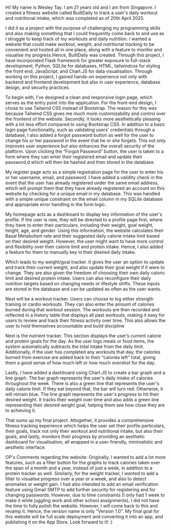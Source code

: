 Hi! My name is Wesley Tay. I am 21 years old and I am from Singapore. I created a fitness website called BuiltDaily to track a user's daily workout and nutritional intake, which was completed as of 20th April 2025.

I did it as a project with the purpose of challenging my programming skills and also making something that I could frequently come back to and use as I struggle to keep track of my workouts and daily nutrition. I wanted a website that could make workout, weight, and nutritional tracking to be convenient and hosted all in one place, along with a feature to monitor and visualise my progress.Hence, BuiltDaily was created. Through this project, I have incorporated Flask framework for greater exposure to full-stack development, Python, SQLite for databases, HTML, tailwindcss for styling the front end, JavaScript, and Chart.JS for data visualisation. Through working on this project, I gained hands-on experience not only with backend and frontend development but also in user experience, database design, and security practices.

To begin with, I’ve designed a clean and responsive login page, which serves as the entry point into the application. For the front-end design, I chose to use Tailwind CSS instead of Bootstrap. The reason for this was because Tailwind CSS gives me much more customizability and control over the frontend of the website. Secondly, it looks more aesthetically pleasing with a lot less effort compared to using Bootstrap CSS. In addition to a basic login page functionality, such as validating users' credentials through a database, I also added a forgot password button as well for the user to change his or her password in the event that he or she forgets. This not only improves user experience but also enhances the overall security of the platform. Upon clicking the “Forgot Password” button, the user is taken to a form where they can enter their registered email and update their password,d which will then be hashed and then stored in the database.

My register page acts as a simple registration page for the user to enter his or her username, email, and password. I have added a validity check in the event that the user has already registered under the same email address, which will prompt them that they have already registered an account on this website by checking for a unique email in my database. This was handled with a simple unique constraint on the email column in my SQLite database and appropriate error handling in the form logic.

My homepage acts as a dashboard to display key information of the user's profile. If the user is new, they will be directed to a profile page first, where they have to enter their particulars, including their weight, goal weight, height, age, and gender. Using this information, the website calculates their Basal Metabolism rate and their suggested daily calorie intake limit based on their desired weight. However, the user might want to have more control and flexibility over their calorie limit and protein intake. Hence, I also added a feature for them to manually key in their desired daily intake.

Which leads to my weight/goal tracker. It gives the user an option to update and track their current weight, and also update their goal weight if it were to change. They are also given the freedom of choosing their own daily caloric limit and desired protein intake. Users can also reconfigure their daily nutrition targets based on changing needs or lifestyle shifts. These inputs are stored in the database and can be updated as often as the user wants.

Next will be a workout tracker. Users can choose to log either strength training or cardio workouts. They can also enter the amount of calories burned during that workout session. The workouts are then recorded and reflected in a history table that displays all past workouts, making it easy for users to review and track their fitness activity over time. This also allows the user to hold themselves accountable and build discipline

Next is the nutrient tracker. This section displays the user’s current calorie and protein goals for the day. As the user logs meals or food items, the system automatically subtracts the total intake from the daily limit. Additionally, if the user has completed any workouts that day, the calories burned from exercise are added back to their “calories left” total, giving them a good sense of how much left or how much overshot for the day.

Lastly, I have added a dashboard using Chart.JS to create a bar graph and a line graph. The bar graph represents the user's daily intake of calories throughout the week. There is also a green line that represents the user's daily calorie limit. If they eat beyond that, the bar will turn red. Otherwise, it will remain blue. The line graph represents the user's progress to hit their desired weight. It tracks their weight over time and also adds a green line representing their desired weight goal, helping them see how close they are to achieving it. 

That sums up my final project. Altogether, it provides a comprehensive fitness tracking experience which helps the user set their profile particulars, their goals, track not only their workout and nutritional intake, but also their goals, and lastly, monitors their progress by providing an aesthetic dashboard for visualisation, all wrapped in a user-friendly, minimalistic and aesthetic interface. 



OP's Comments regarding the website:
Originally, I wanted to add a lot more features, such as a filter button for the graphs to track calories taken over the span of a month and a year, instead of just a week, in addition to a protein tracker as well. Similarly, for the weight tracker, I wanted to add a filter to visualise progress over a year or a week, and also to detect anomalies or weight gain. I had also intended to add an email verification feature using Gmail SMTP to add further security for registering and for changing passwords. However, due to time constraints (I only had 1 week to make it while juggling work and other school assignments), I did not have the time to fully polish the website. However, I will come back to this and revamp it. Hence, the version name is only "Version 1.0". My final goal for this website will be full scale deployment and converting it into an app, and publishing it on the App Store. Look forward to it! :)
